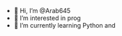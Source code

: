 - 👋 Hi, I’m @Arab645
- 👀 I’m interested in prog
- 🌱 I’m currently learning Python and 

<!---
Arab645/Arab645 is a ✨ special ✨ repository because its `README.md` (this file) appears on your GitHub profile.
You can click the Preview link to take a look at your changes.
--->
